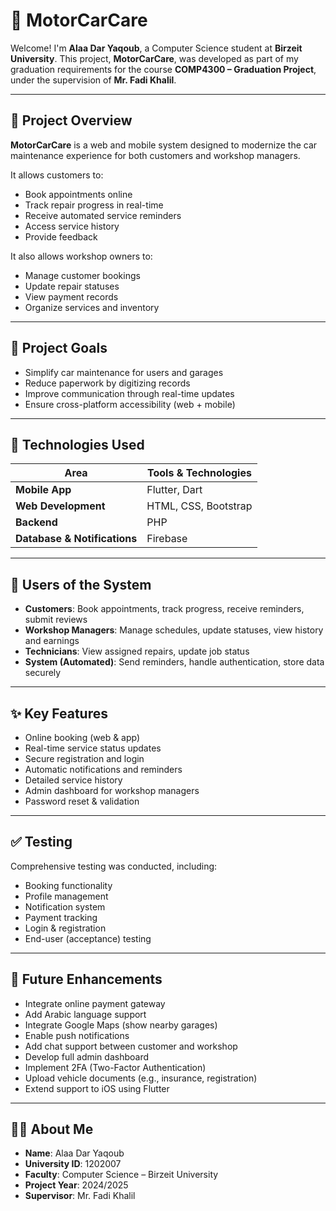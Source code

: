 # 🚗 MotorCarCare

Welcome! I'm **Alaa Dar Yaqoub**, a Computer Science student at **Birzeit University**. This project, **MotorCarCare**, was developed as part of my graduation requirements for the course **COMP4300 – Graduation Project**, under the supervision of **Mr. Fadi Khalil**.

---

## 📌 Project Overview

**MotorCarCare** is a web and mobile system designed to modernize the car maintenance experience for both customers and workshop managers.

It allows customers to:
- Book appointments online  
- Track repair progress in real-time  
- Receive automated service reminders  
- Access service history  
- Provide feedback  

It also allows workshop owners to:
- Manage customer bookings  
- Update repair statuses  
- View payment records  
- Organize services and inventory  

---

## 🎯 Project Goals

- Simplify car maintenance for users and garages
- Reduce paperwork by digitizing records
- Improve communication through real-time updates
- Ensure cross-platform accessibility (web + mobile)

---

## 🧰 Technologies Used

| Area | Tools & Technologies |
|------|----------------------|
| **Mobile App** | Flutter, Dart |
| **Web Development** | HTML, CSS, Bootstrap |
| **Backend** | PHP |
| **Database & Notifications** | Firebase |

---

## 👥 Users of the System

- **Customers**: Book appointments, track progress, receive reminders, submit reviews
- **Workshop Managers**: Manage schedules, update statuses, view history and earnings
- **Technicians**: View assigned repairs, update job status
- **System (Automated)**: Send reminders, handle authentication, store data securely

---

## ✨ Key Features

- Online booking (web & app)
- Real-time service status updates
- Secure registration and login
- Automatic notifications and reminders
- Detailed service history
- Admin dashboard for workshop managers
- Password reset & validation

---

## ✅ Testing

Comprehensive testing was conducted, including:
- Booking functionality
- Profile management
- Notification system
- Payment tracking
- Login & registration
- End-user (acceptance) testing

---

## 🚀 Future Enhancements

- Integrate online payment gateway  
- Add Arabic language support  
- Integrate Google Maps (show nearby garages)  
- Enable push notifications  
- Add chat support between customer and workshop  
- Develop full admin dashboard  
- Implement 2FA (Two-Factor Authentication)  
- Upload vehicle documents (e.g., insurance, registration)  
- Extend support to iOS using Flutter  

---

## 👩‍💻 About Me

- **Name**: Alaa Dar Yaqoub  
- **University ID**: 1202007  
- **Faculty**: Computer Science – Birzeit University  
- **Project Year**: 2024/2025  
- **Supervisor**: Mr. Fadi Khalil
